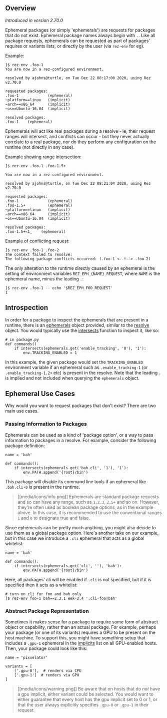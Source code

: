 ## Overview

_Introduced in version 2.70.0_

Ephemeral packages (or simply 'ephemerals') are requests for packages that do not
exist. Ephemeral package names always begin with `.`. Like all package requests,
ephemerals can be requested as part of packages' requires or variants lists, or
directly by the user (via `rez-env` for eg).

Example:

    ]$ rez-env .foo-1
    You are now in a rez-configured environment.

    resolved by ajohns@turtle, on Tue Dec 22 08:17:00 2020, using Rez v2.70.0

    requested packages:
    .foo-1             (ephemeral)
    ~platform==linux   (implicit)
    ~arch==x86_64      (implicit)
    ~os==Ubuntu-16.04  (implicit)

    resolved packages:
    .foo-1    (ephemeral)

Ephemerals will act like real packages during a resolve - ie, their request ranges
will intersect, and conflicts can occur - but they never actually correlate to a
real package, nor do they perform any configuration on the runtime (not directly
in any case).

Example showing range intersection:

    ]$ rez-env .foo-1 .foo-1.5+

    You are now in a rez-configured environment.

    resolved by ajohns@turtle, on Tue Dec 22 08:21:04 2020, using Rez v2.70.0

    requested packages:
    .foo-1             (ephemeral)
    .foo-1.5+          (ephemeral)
    ~platform==linux   (implicit)
    ~arch==x86_64      (implicit)
    ~os==Ubuntu-16.04  (implicit)

    resolved packages:
    .foo-1.5+<1_    (ephemeral)

Example of conflicting request:

    ]$ rez-env .foo-1 .foo-2
    The context failed to resolve:
    The following package conflicts occurred: (.foo-1 <--!--> .foo-2)

The only alteration to the runtime directly caused by an ephemeral is the setting
of environment variables `REZ_EPH_{NAME}_REQUEST`, where `NAME` is the ephemeral
name, minus the leading `.`:

    ]$ rez-env .foo-1 -- echo '$REZ_EPH_FOO_REQUEST'
    1

## Introspection

In order for a package to inspect the ephemerals that are present in a runtime,
there is an [ephemerals](Package-Commands#ephemerals) object provided, similar
to the [resolve](Package-Commands#resolve) object. You would typically use the
[intersects](Package-Commands#intersects) function to inspect it, like so:

    # in package.py
    def commands()
        if intersects(ephemerals.get('enable_tracking', '0'), '1'):
            env.TRACKING_ENABLED = 1

In this example, the given package would set the `TRACKING_ENABLED` environment
variable if an ephemeral such as `.enable_tracking-1` (or `.enable_tracking-1.2+`
etc) is present in the resolve. Note that the leading `.` is implied and not
included when querying the `ephemerals` object.

## Ephemeral Use Cases

Why would you want to request packages that don't exist? There are two main use
cases.

### Passing Information to Packages

Ephemerals can be used as a kind of 'package option', or a way to pass information
to packages in a resolve. For example, consider the following package definition:

    name = 'bah'

    def commands():
        if intersects(ephemerals.get('bah.cli', '1'), '1'):
            env.PATH.append('{root}/bin')

This package will disable its command line tools if an ephemeral like `.bah.cli-0`
is present in the runtime.

> [[media/icons/info.png]] Ephemerals are standard package requests and so can
> have any range, such as `1.2.3`, `2.5+` and so on. However, they're often used
> as boolean package options, as in the example above. In this case, it is
> recommended to use the conventional ranges `1` and `0` to designate true and
> false.

Since ephemerals can be pretty much anything, you might also decide to use them
as a global package option. Here's another take on our example, but in this case
we introduce a `.cli` ephemeral that acts as a global whitelist:

    name = 'bah'

    def commands():
        if intersects(ephemerals.get('cli', ''), 'bah'):
            env.PATH.append('{root}/bin')

Here, all packages' cli will be enabled if `.cli` is not specified, but if it is
specified then it acts as a whitelist:

    # turn on cli for foo and bah only
    ]$ rez-env foo-1 bah==2.3.1 eek-2.4 '.cli-foo|bah'

### Abstract Package Representation

Sometimes it makes sense for a package to require some form of abstract object or
capability, rather than an actual package. For example, perhaps your package (or
one of its variants) requires a GPU to be present on the host machine. To support
this, you might have something setup that includes a `.gpu-1` ephemeral in the
[implicits](Basic-Concepts#implicit-packages) list on all GPU-enabled hosts.
Then, your package could look like this:

    name = 'pixxelator'

    variants = [
        ['.gpu-0'],  # renders via CPU
        ['.gpu-1']  # renders via GPU
    ]

> [[media/icons/warning.png]] Be aware that on hosts that do _not_ have a gpu
> implicit, either variant could be selected. You would want to either guarantee
> that every host has the gpu implicit set to 0 or 1, or that the user always
> explicitly specifies `.gpu-0` or `.gpu-1` in their request.
